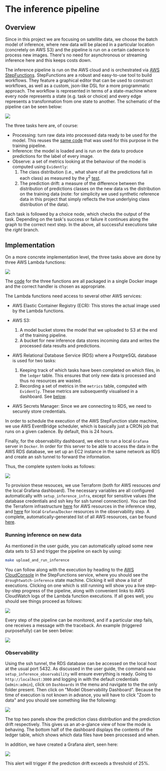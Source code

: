# The inference pipeline
## Overview
Since in this project we are focusing on satellite data, we choose the batch model of inference, where new data will be placed in a particular location (concretely on AWS S3) and the pipeline is run on a certain cadence to process new images. There's no need for asynchronous or streaming inference here and this keeps costs down.

The inference pipeline is run on the AWS cloud and is orchestrated via [AWS StepFunctions](https://aws.amazon.com/step-functions/). StepFunctions are a robust and easy-to-use tool to build workflows. They feature a graphical editor that can be used to construct workflows, as well as a custom, json-like DSL for a more programmatic approach. The workflow is represented in terms of a state-machine where every node represents a state (e.g. task or choice) and every edge represents a transformation from one state to another. The schematic of the pipeline can be seen below:

![](./imgs/state_machine.png)

The three tasks here are, of course:

- Processing: turn raw data into processed data ready to be used for the model. This reuses the [same code]() that was used for this purpose in the training pipeline.
- Inference: the model is loaded and is run on the data to produce predictions for the label of every image.
- Observe: a set of metrics looking at the behaviour of the model is computed using `Evidently`:
    1. The class distribution (i.e., what share of all the predictions fall in each class) as measured by the $\chi^{2}$ [test](https://docs.evidentlyai.com/reference/data-drift-algorithm).
    2. The prediction drift: a measure of the difference between the distribution of predictions classes on the new data vs the distribution on the training data (note: for simplicity we used synthetic reference data in this project that simply reflects the true underlying class distribution of the data).


Each task is followed by a choice node, which checks the output of the task. Depending on the task's success or failure it continues along the graph to the correct next step. In the above, all successful executions take the _right_ branch.

## Implementation
On a more concrete implementation level, the three tasks above are done by three AWS Lambda functions:

![](./imgs/state_machine_impl.png)

The [code](https://github.com/SergeiOssokine/droughtwatch_capstone/tree/main/inference/setup) for the three functions are all packaged in a single Docker image and the correct handler is chosen as appropriate.

The Lambda functions need access to several other AWS services:

- AWS Elastic Container Registry (ECR): This stores the actual image used by the Lambda functions.
- AWS S3:

    1. A model bucket stores the model that we uploaded to S3 at the end of the training pipeline.
    2. A bucket for new inference data stores incoming data and writes the processed data results and predictions.

- AWS Relational Database Service (RDS) where a PostgreSQL database is used for two tasks:

    1. Keeping track of which tasks have been completed on which files, in the `ledger` table. This ensures that only new data is processed and thus no resources are wasted.
    2. Recording a set of metrics in the `metrics` table, computed with `Evidently`. These metrics are subsequently visualised in a dashboard. See [below](#observability).

- AWS Secrets Manager: Since we are connecting to RDS, we need to securely store credentials.

In order to schedule the execution of the AWS StepFunction state machine, we use AWS EventBridge scheduler, which is basically just a CRON job that runs on a given cadence. By default, this is 24 hours.

Finally, for the observability dashboard, we elect to run a local `Grafana` server in `Docker`. In order for this server to be able to access the data in the AWS RDS database, we set up an EC2 instance in the same network as RDS and create an ssh tunnel to forward the information.

Thus, the complete system looks as follows:

![](./imgs/architecture.svg)


To provision these resouces, we use Terraform (both for AWS resouces _and_ the local Grafana dashboard). The necessary variables are all configured automatically with `setup_inference_infra`, except for sensitive values (the database credentials and ssh key for ssh tunnel connection). You can find the Terraform infrastructure [here](https://github.com/SergeiOssokine/droughtwatch_capstone/tree/main/inference/setup/tf) for AWS resources in the inference step, and [here](https://github.com/SergeiOssokine/droughtwatch_capstone/tree/main/inference/observability/tf) for local `Grafana`/`Docker` resources in the observability step. A complete, automatically-generated list of all AWS resources, can be found [here](tf_aws.md).



### Running inference on new data
As mentioned in the user guide, you can automatically upload some new data sets to S3 and trigger the pipeline on each by using:

```bash
make upload_and_run_inference
```
You can follow along with the execution by heading to the [AWS CloudConsole](https://console.aws.amazon.com/states/home) in the StepFunctions service, where you should see the `droughtwatch-inference` state machine. Clicking it will show a list of executions. Clicking on one which is still running will show you a live step-by-step progress of the pipeline, along with convenient links to AWS CloudWatch logs of the Lambda function executions. If all goes well, you should see things proceed as follows:

![](./imgs/statemachine.gif)

Every step of the pipeline can be monitored, and if a particular step fails, one receives a message with the traceback. An example (triggered purposefully) can be seen below:

![](./imgs/inference_fail.png)



### Observability
Using the ssh tunnel, the RDS database can be accessed on the local host at the usual port 5432. As discussed in the user guide, the command `make setup_inference_observability` will ensure everything is ready. Going to `http://localhost:3000` and logging in with the default credentials (`admin:admin`), click on `Dashboards` in the menu and navigate to the the only folder present. Then click on "Model Observability Dashboard". Because the time of execution is not known in advance, you will have to click "Zoom to data" and you should see something like the following:

![](./imgs/grafana_dashboard.png)

The top two panels show the prediction class distribution and the prediction drift respectively. This gives us an at-a-glance view of how the mode is behaving. The bottom half of the dashboard displays the contents of the ledger table, which shows which data files have been processed and when.

In addition, we have created a Grafana alert, seen here:

![](./imgs/grafana_alert.png)

This alert will trigger if the prediction drift exceeds a threshold of 25%.
